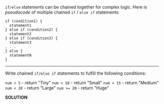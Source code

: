 `if/else` statements can be chained together for complex logic. Here is *pseudocode* of multiple chained `if` / `else if` statements:

```
if (condition1) {
  statement1
} else if (condition2) {
  statement2
} else if (condition3) {
  statement3
. . .
} else {
  statementN
}
```

---
Write chained `if/else if` statements to fulfill the following conditions:

`num < 5` - return "Tiny"
`num < 10` - return "Small"
`num < 15` - return "Medium"
`num < 20` - return "Large"
`num >= 20` - return "Huge"

**SOLUTION**

```

```
